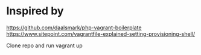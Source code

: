 # Inspired by
https://github.com/daalsmark/php-vagrant-boilerplate
https://www.sitepoint.com/vagrantfile-explained-setting-provisioning-shell/

Clone repo and run vagrant up
